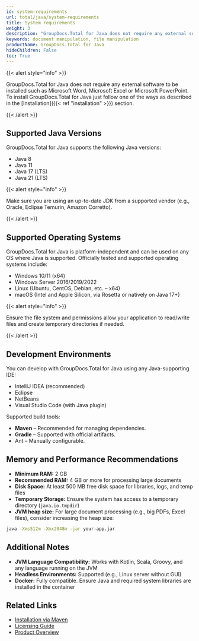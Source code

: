 ```yaml
---
id: system-requirements
url: total/java/system-requirements
title: System requirements
weight: 3
description: "GroupDocs.Total for Java does not require any external software to be installed such as Microsoft Word, Microsoft Excel or Microsoft PowerPoint for document manipulation."
keywords: document manipulation, file manipulation
productName: GroupDocs.Total for Java
hideChildren: False
toc: True
---
```

{{< alert style="info" >}}

GroupDocs.Total for Java does not require any external software to be installed such as Microsoft Word, Microsoft Excel or Microsoft PowerPoint. To install GroupDocs.Total for Java just follow one of the ways as described in the [Installation]({{< ref "installation" >}}) section.

{{< /alert >}}

## Supported Java Versions

GroupDocs.Total for Java supports the following Java versions:

- Java 8
- Java 11
- Java 17 (LTS)
- Java 21 (LTS)

{{< alert style="info" >}}

Make sure you are using an up-to-date JDK from a supported vendor (e.g., Oracle, Eclipse Temurin, Amazon Corretto).

{{< /alert >}}
## Supported Operating Systems

GroupDocs.Total for Java is platform-independent and can be used on any OS where Java is supported. Officially tested and supported operating systems include:

- Windows 10/11 (x64)
- Windows Server 2016/2019/2022
- Linux (Ubuntu, CentOS, Debian, etc. – x64)
- macOS (Intel and Apple Silicon, via Rosetta or natively on Java 17+)

{{< alert style="info" >}}

Ensure the file system and permissions allow your application to read/write files and create temporary directories if needed.

{{< /alert >}}

## Development Environments

You can develop with GroupDocs.Total for Java using any Java-supporting IDE:

- IntelliJ IDEA (recommended)
- Eclipse
- NetBeans
- Visual Studio Code (with Java plugin)

Supported build tools:

- **Maven** – Recommended for managing dependencies.
- **Gradle** – Supported with official artifacts.
- Ant – Manually configurable.

## Memory and Performance Recommendations

- **Minimum RAM:** 2 GB  
- **Recommended RAM:** 4 GB or more for processing large documents  
- **Disk Space:** At least 500 MB free disk space for libraries, logs, and temp files  
- **Temporary Storage:** Ensure the system has access to a temporary directory (`java.io.tmpdir`)
- **JVM heap size:**  For large document processing (e.g., big PDFs, Excel files), consider increasing the heap size:

```sh
java -Xms512m -Xmx2048m -jar your-app.jar
```

## Additional Notes

- **JVM Language Compatibility:** Works with Kotlin, Scala, Groovy, and any language running on the JVM
- **Headless Environments:** Supported (e.g., Linux server without GUI)
- **Docker:** Fully compatible. Ensure Java and required system libraries are installed in the container

## Related Links

- [Installation via Maven](https://docs.groupdocs.com/total/java/installation/)
- [Licensing Guide](https://docs.groupdocs.com/total/java/licensing/)
- [Product Overview](https://products.groupdocs.com/total/java/)